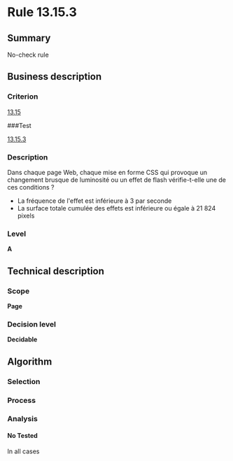 # Rule 13.15.3

## Summary

No-check rule

## Business description

### Criterion

[13.15](http://references.modernisation.gouv.fr/sites/default/files/RGAA3_RC2-1/referentiel_technique.htm#crit-13-15)

###Test

[13.15.3](http://references.modernisation.gouv.fr/sites/default/files/RGAA3_RC2-1/referentiel_technique.htm#test-13-15-3)

### Description

Dans chaque page Web, chaque mise en forme CSS qui provoque un changement brusque de luminosit&eacute; ou un effet de flash v&eacute;rifie-t-elle une de ces conditions ? 
 
 *  La fr&eacute;quence de l'effet est inf&eacute;rieure &agrave; 3 par seconde 
 * La surface totale cumul&eacute;e des effets est inf&eacute;rieure ou &eacute;gale &agrave; 21 824 pixels 


### Level

**A**

## Technical description

### Scope

**Page**

### Decision level

**Decidable**

## Algorithm

### Selection

### Process

### Analysis

#### No Tested 

In all cases





